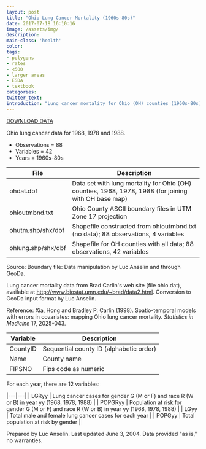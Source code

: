 ```yaml
---
layout: post
title: "Ohio Lung Cancer Mortality (1960s-80s)"
date: 2017-07-18 16:10:16
image: /assets/img/
description:
main-class: 'health'
color:
tags:
- polygons
- rates
- <500
- larger areas
- ESDA
- textbook
categories:
twitter_text:
introduction: "Lung cancer mortality for Ohio (OH) counties (1960s-80s)"
---
```

<script>
$('#map').hide();
</script>

[DOWNLOAD DATA](https://s3.amazonaws.com/geoda/data/ohiolung.zip)


Ohio lung cancer data for 1968, 1978 and 1988.

* Observations = 88
* Variables = 42
* Years = 1960s-80s

|**File**|**Description**|
|---|---|
|ohdat.dbf|  Data set with lung mortality for Ohio (OH) counties, 1968, 1978, 1988 (for joining with OH base map)|            
|ohioutmbnd.txt |  Ohio County ASCII boundary files in  UTM Zone 17 projection |              
|ohutm.shp/shx/dbf |  Shapefile constructed from ohioutmbnd.txt (no data);    88 observations, 4 variables |         
|ohlung.shp/shx/dbf|  Shapefile for OH counties with all data; 88 observations, 42 variables  |


Source:
Boundary file: Data manipulation by Luc Anselin and through GeoDa.

Lung cancer mortality data from Brad Carlin's web site (file ohio.dat),
available at http://www.biostat.umn.edu/~brad/data2.html. Conversion to
GeoDa input format by Luc Anselin.

Reference: Xia, Hong and Bradley P. Carlin (1998). Spatio-temporal models with
errors in covariates: mapping Ohio lung cancer mortality. *Statistics in
Medicine* 17, 2025-043.


|Variable|Description|
|---|---|
| CountyID| Sequential county ID (alphabetic     order)                             |
| Name  | County name                      |
| FIPSNO   | Fips code as numeric                |

For each year, there are 12 variables:                    

|---|---|
| LGRyy  | Lung cancer cases for gender G (M or F) and race R (W or B) in year yy (1968, 1978, 1988)       |
| POPGRyy  | Population at risk for gender G (M or F) and race R (W or B) in year yy (1968, 1978, 1988)    |
| LGyy  | Total male and female lung cancer cases for each year  |
| POPGyy  | Total population at risk by gender  |


Prepared by Luc Anselin. Last updated June 3, 2004. Data provided "as is," no warranties.


